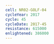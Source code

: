 ```yaml
---
cell: NR02-GOLF-04
cycleYear: 2017
cycle: 45
cycleDate: 2017-45
resistance: 615000
enlightened: 386000
---
```

